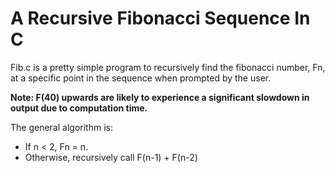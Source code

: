 # A Recursive Fibonacci Sequence In C

Fib.c is a pretty simple program to recursively find the
fibonacci number, Fn, at a specific point in the sequence when prompted by the user.

**Note: F(40) upwards are likely to experience a significant slowdown in output due to computation time.**

The general algorithm is:

 * If n < 2, Fn = n.
 * Otherwise, recursively call F(n-1) + F(n-2)